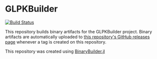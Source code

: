 # GLPKBuilder

[![Build Status](https://travis-ci.org/juan-pablo-vielma/GLPKBuilder.svg?branch=master)](https://travis-ci.org/juan-pablo-vielma/GLPKBuilder)

This repository builds binary artifacts for the GLPKBuilder project. Binary artifacts are automatically uploaded to
[this repository's GitHub releases page](https://github.com/juan-pablo-vielma/GLPKBuilder/releases) whenever a tag is created
on this repository.

This repository was created using [BinaryBuilder.jl](https://github.com/JuliaPackaging/BinaryBuilder.jl)
